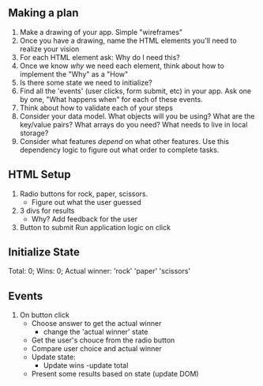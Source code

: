 ## Making a plan
1) Make a drawing of your app. Simple "wireframes"
2) Once you have a drawing, name the HTML elements you'll need to realize your vision
3) For each HTML element ask: Why do I need this?
4) Once we know _why_ we need each element, think about how to implement the "Why" as a "How"
5) Is there some state we need to initialize?
6) Find all the 'events' (user clicks, form submit, etc) in your app. Ask one by one, "What happens when" for each of these events.
7) Think about how to validate each of your steps
8) Consider your data model. What objects will you be using? What are the key/value pairs? What arrays do you need? What needs to live in local storage?
9) Consider what features _depend_ on what other features. Use this dependency logic to figure out what order to complete tasks.

## HTML Setup
1) Radio buttons for rock, paper, scissors.
    - Figure out what the user guessed
2) 3 divs for results
    - Why? Add feedback for the user
3) Button to submit
     Run application logic on click

## Initialize State
Total: 0;
Wins: 0;
Actual winner: 'rock' 'paper' 'scissors'

## Events
1) On button click
    - Choose answer to get the actual winner
        - change the 'actual winner' state
    - Get the user's chouce from the radio button
    - Compare user choice and actual winner
    - Update state:
        - Update wins
        -update total
    - Present some results based on state (update DOM)